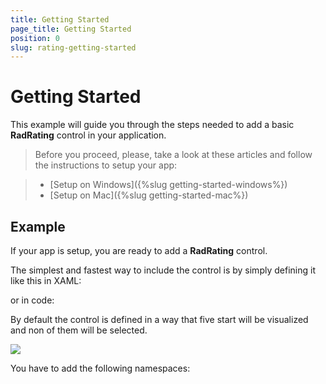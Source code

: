 ```yaml
---
title: Getting Started
page_title: Getting Started
position: 0
slug: rating-getting-started
---
```


# Getting Started

This example will guide you through the steps needed to add a basic **RadRating** control in your application.

>Before you proceed, please, take a look at these articles and follow the instructions to setup your app:

>- [Setup on Windows]({%slug getting-started-windows%})
>- [Setup on Mac]({%slug getting-started-mac%})

## Example

If your app is setup, you are ready to add a **RadRating** control.

The simplest and fastest way to include the control is by simply defining it like this in XAML:

<snippet id='rating-gettingstarted-xaml'/>

or in code:

<snippet id='rating-gettingstarted-csharp'/>

By default the control is defined in a way that five start will be visualized and non of them will be selected.

![](..images/rating-overview.png)

You have to add the following namespaces:

<snippet id='xmlns-telerikrating'/>
<snippet id='ns-telerikrating'/>
